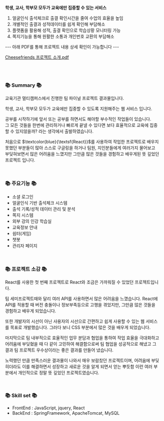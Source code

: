 **학생, 교사, 학부모 모두가 교육에만 집중할 수 있는 서비스**

1. 얼굴인식 출석체크로 출결 확인시간을 줄여 수업의 효율을 높임
2. 개별적인 출결과 성적데이터를 쉽게 확인해 부담해소
3. 플랫폼을 활용해 성적, 출결 확인으로 학습상황 모니터링 가능
4. 쪽지기능을 통해 원활한 소통과 개인번호 교환의 부담해소
   
--- 아래 PDF를 통해 프로젝트 내용 상세 확인이 가능합니다 ---

[Cheesefriends 프로젝트 소개.pdf](https://github.com/onlyoy/Project_Cheesefriends-front/files/11857013/default.pdf)


<br/><br/>
<h3>📚 Summary 📚</h3>
교육기관 멀티캠퍼스에서 진행한 팀 파이널 프로젝트 결과물입니다.

학생, 교사, 학부모 모두가 교육에만 집중할 수 있도록 지원해주는 웹 서비스 입니다.

공부를 시작하기에 앞서 또는 공부를 하면서도 해야할 부수적인 작업들이 있습니다. <br/>
그 모든 것들을 한번에 관리하거나 빠르게 끝낼 수 있다면 보다 효율적으로 교육에 집중할 수 있지않을까? 라는 생각에서 출발하였습니다.

처음으로 $\textcolor{blue}{\textsf{React}}$를 사용하여 작업한 프로젝트로 배우지 못했던 부분들이 많아
스스로 구글링을 하거나 팀원, 지인분들에게 여러가지 물어보고 부딪혀보면서 많은 어려움을 느꼈지만 
그만큼 많은 것들을 경험하고 배우게된 뜻 깊었던 프로젝트 입니다.

<br/>
<h3>📚 주요기능 📚</h3>
<ul>
   <li>소셜 로그인</li>
   <li>얼굴인식 기반 출석체크 시스템</li>
   <li>출석 기록/성적 데이터 관리 및 분석</li>
   <li>쪽지 시스템</li>
   <li>외부 강의 인강 학습실</li>
   <li>교육정보 안내</li>
   <li>쉼터(게임)</li>
   <li>챗봇</li>
   <li>관리자 페이지</li>
</ul>

<br/>
<h3>📚 프로젝트 소감 📚</h3>

React를 사용한 첫 번째 프로젝트로 React와 조금은 가까워질 수 있었던 프로젝트입니다.

팀 세미프로젝트때와 달리 여러 API를 사용하면서 많은 어려움을 느꼈습니다. React에 API를 적용할 때 버전 충돌이나 정보부족등으로 고행을 겪었지만, 그만큼 많은 것들을 경험하고 배우게 되었습니다.

또한 개발자의 시선이 아닌 사용자의 시선으로 간편하고 쉽게 사용할 수 있는 웹 서비스를 목표로 개발했습니다. 그러다 보니 CSS 부분에서 많은 것을 배우게 되었습니다.

마지막으로 팀 내부적으로 효율적인 업무 분담과 협업을 통하여 작업 효율을 극대화하고 어려움에 부딪혔을 때 다 같이 고민하여 해결함으로써 팀 협업을 성공적으로 해냈고 그 결과 팀 프로젝트 우수상이라는 좋은 결과를 만들어 냈습니다.

노력했던 만큼 만족스러운 결과물이 나와서 매우 보람찼던 프로젝트이며, 어려움에 부딪히더라도 이를 해결하면서 성장하고 새로운 것을 알게 되면서 얻는 뿌듯함 이런 여러 부분에서 개인적으로 정말 뜻 깊었던 프로젝트였습니다.

<br/>
<h3>📚 Skill set 📚</h3>
<ul>
   <li>FrontEnd : JavaScript, jquery, React</li>
   <li>BackEnd : SpringFramework, ApacheTomcat, MySQL</li>
</ul>
